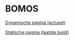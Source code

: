 # BOMOS

[Dynamische pagina (actueel)](https://Logius-standaarden.github.io/BOMOS-Verdieping/index.html)

[Statische pagina (laatste build)](https://Logius-standaarden.github.io/BOMOS-Verdieping/snapshot.html)
